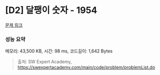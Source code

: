 # [D2] 달팽이 숫자 - 1954 

[문제 링크](https://swexpertacademy.com/main/code/problem/problemDetail.do?contestProbId=AV5PobmqAPoDFAUq) 

### 성능 요약

메모리: 43,500 KB, 시간: 98 ms, 코드길이: 1,642 Bytes



> 출처: SW Expert Academy, https://swexpertacademy.com/main/code/problem/problemList.do